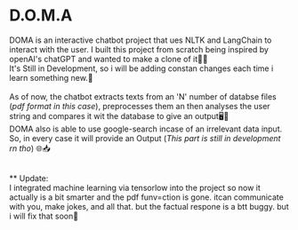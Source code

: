 # D.O.M.A

DOMA is an interactive chatbot project that ues NLTK and LangChain to interact with the user. 
I built this project from scratch being inspired by openAI's chatGPT and wanted to make a clone of it🤖🌐
<br>It's Still in Development, so i will be adding constan changes each time i learn something new.🐼
<br>
<br> As of now, the chatbot extracts texts from an 'N' number of databse files (*pdf format in this case*), preprocesses them an then analyses the user string and compares it wit the database to give an output🖥💽
<br>DOMA also is able to use google-search incase of an irrelevant data input. So, in every case it will provide an Output (*This part is still in development rn tho*) 🌐📥

<br>** Update:
<br> I integrated machine learning via tensorlow into the project so now it actually is a bit smarter and the pdf funv=ction is gone. itcan communicate with you, make jokes, and all that. but the factual respone is a btt buggy. but i will fix that soon🌵
